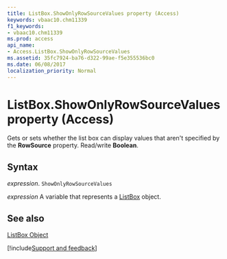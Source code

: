 ```yaml
---
title: ListBox.ShowOnlyRowSourceValues property (Access)
keywords: vbaac10.chm11339
f1_keywords:
- vbaac10.chm11339
ms.prod: access
api_name:
- Access.ListBox.ShowOnlyRowSourceValues
ms.assetid: 35fc7924-ba76-d322-99ae-f5e355536bc0
ms.date: 06/08/2017
localization_priority: Normal
---
```



# ListBox.ShowOnlyRowSourceValues property (Access)

Gets or sets whether the list box can display values that aren't specified by the  **RowSource** property. Read/write **Boolean**.


## Syntax

_expression_. `ShowOnlyRowSourceValues`

_expression_ A variable that represents a [ListBox](Access.ListBox.md) object.


## See also


[ListBox Object](Access.ListBox.md)

[!include[Support and feedback](~/includes/feedback-boilerplate.md)]